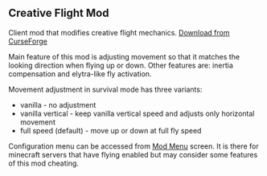 ## Creative Flight Mod

Client mod that modifies creative flight mechanics. [Download from CurseForge](https://www.curseforge.com/minecraft/mc-mods/flight-mod-fabric/files/all)

Main feature of this mod is adjusting movement so that it matches the looking direction when flying up or down. Other features are: inertia compensation and elytra-like fly activation.

Movement adjustment in survival mode has three variants:

- vanilla - no adjustment
- vanilla vertical - keep vanilla vertical speed and adjusts only horizontal movement
- full speed (default) - move up or down at full fly speed

Configuration menu can be accessed from [Mod Menu](https://www.curseforge.com/minecraft/mc-mods/third-person-crosshair-fabric) screen. It is there for minecraft servers that have flying enabled but may consider some features of this mod cheating.
